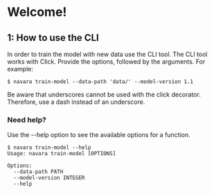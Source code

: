 # Welcome!

## 1: How to use the CLI

In order to train the model with new data use the CLI tool.
The CLI tool works with Click. 
Provide the options, followed by the arguments. 
For example: 
```
$ navara train-model --data-path 'data/' --model-version 1.1

```

Be aware that underscores cannot be used with the click decorator. 
Therefore, use a dash instead of an underscore.

### Need help?
Use the --help option to see the available options for a function.
```
$ navara train-model --help
Usage: navara train-model [OPTIONS]

Options:
  --data-path PATH
  --model-version INTEGER
  --help   
```